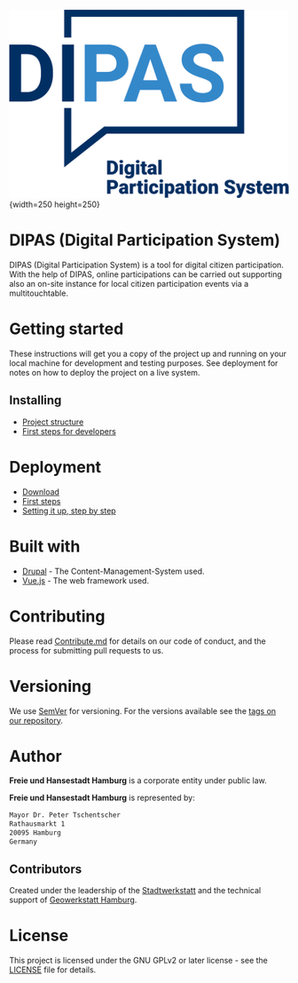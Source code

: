 ![dipaslogo](dipaslogo.jpg){width=250 height=250}

DIPAS (Digital Participation System)
=====

DIPAS (Digital Participation System) is a tool for digital citizen participation. With the help of DIPAS, online participations can be carried out supporting also an on-site instance for local citizen participation events via a multitouchtable.

# Getting started

These instructions will get you a copy of the project up and running on your local machine for development and testing purposes. See deployment for notes on how to deploy the project on a live system.

## Installing

* [Project structure](doc/structure.md)
* [First steps for developers](doc/setup_dev_environment.md)

# Deployment

* [Download](https://bitbucket.org/geowerkstatt-hamburg/beteiligungsmodul2/downloads/)
* [First steps](doc/first_steps.md)
* [Setting it up, step by step](doc/step_by_step.md)


# Built with

* [Drupal](https://www.drupal.de) - The Content-Management-System used.
* [Vue.js](https://vuejs.org) - The web framework used.

# Contributing

Please read [Contribute.md](doc/contribute.md) for details on our code of conduct, and the process for submitting pull requests to us.

# Versioning
We use [SemVer](http://semver.org/) for versioning. For the versions available see the [tags on our repository](https://bitbucket.org/geowerkstatt-hamburg/beteiligungsmodul2/commits).

# Author
**Freie und Hansestadt Hamburg** is a corporate entity under public law.

**Freie und Hansestadt Hamburg** is represented by:

```
Mayor Dr. Peter Tschentscher
Rathausmarkt 1
20095 Hamburg
Germany
```


## Contributors

Created under the leadership of the [Stadtwerkstatt](https://www.hamburg.de/stadtwerkstatt) and the technical support of [Geowerkstatt Hamburg](https://www.hamburg.de/geowerkstatt/).

# License

This project is licensed under the GNU GPLv2 or later license - see the [LICENSE](LICENSE.txt) file for details.
